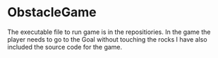 # ObstacleGame

The executable file to run game is in the repositiories.
In the game the player needs to go to the Goal without touching the rocks
I have also included the source code for the game.
